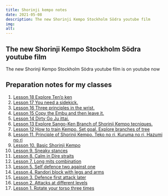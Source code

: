 ```yaml
---
title: Shorinji kempo notes
date: 2021-05-08
description: The new Shorinji Kempo Stockholm Södra youtube film
img: 
alt: 
---
```


## The new Shorinji Kempo Stockholm Södra youtube film
The new Shorinji Kempo Stockholm Södra youtube film is on youtube now

## Preparation notes for my classes
1. [Lesson 18 Explore Ten’o ken](https://www.lcube.se/wp-content/uploads/2015/04/Lesson_18_11.pdf)
2. [Lesson 17 You need a sidekick.](https://onedrive.live.com/edit?id=7C4D9A8890BB792B!2604&resid=7C4D9A8890BB792B!2604&ithint=file%2Cpptx&authkey=!ALjq8qx37nO8qHY&wdo=2&cid=7c4d9a8890bb792b)
3. [Lesson 16 Three principles in the wrist.](https://onedrive.live.com/error.html)
4. [Lesson 15 Copy the Embu and then leave it.]()
5. [Lesson 14 Dirty Go Ju ittai.]()
6. [Lesson 13 Explore Sango-Ken Branch of Shorinji Kempo tecniques.](https://1drv.ms/1lHKFRA)
7. [Lesson 12 How to train Kempo. Set goal. Explore branches of tree](https://sdrv.ms/17NE9B6)
8. [Lesson 11. Principle of Shorinji Kempo. Teko no ri, Kuruma no ri, Hazumi no ri](https://sdrv.ms/1a8qtQO)
9. [Lesson 10. Basic Shorinji Kempo](https://docs.google.com/presentation/d/1tMCnP0ncNBy5nSSh73SvSxqMqFOiFKcbU_WuHZ5f7ys/edit#slide=id.p)
10. [Lesson 9. Sneaky stances](https://docs.google.com/presentation/d/1O--Hi4eGKFUcoBjUmi5CRU1CJT7vOUYfFVczRmZWUws/edit#slide=id.gafb50e29_00)
11. [Lesson 8. Calm in Dire straits](https://docs.google.com/presentation/d/1Vt5YIiYoSouCmauki_Ng-m-8YXKsfY36xlu7pZZWSU0/edit#slide=id.gafb50e29_00)
12. [Lesson 7. Long mits combination](https://www.youtube.com/watch?v=OgXWjlQa44s)
13. [Lesson 5. Self defence two against one](https://docs.google.com/presentation/d/1DQuZS_Ep3xtcCmcEC0mFYht_YikLe5VTiAcxByqHs3c/edit#slide=id.gafb50e29_00)
14. [Lesson 4. Randori block with legs and arms]()
15. [Lesson 3. Defence first attack later](https://docs.google.com/presentation/d/1fUOmMxN2WytCue7jd9z7-L6jK19pVFUiWa03mnybULM/pub?start=false&loop=false&delayms=3000&slide=id.p)
16. [Lesson 2. Attacks at different levels](https://docs.google.com/presentation/d/1XOhwK1wcP6FrFs9sFDykLqnUWNrTxZLX94KOjfS8v2Q/edit#slide=id.p)
17. [Lesson 1. Rotate your torso three times](https://docs.google.com/presentation/d/18ZecyGqVkoGoElmjOLHdT2-HQyuN89iuaIKmbM9QDJI/pub?start=false&loop=false&delayms=3000&slide=id.p)
